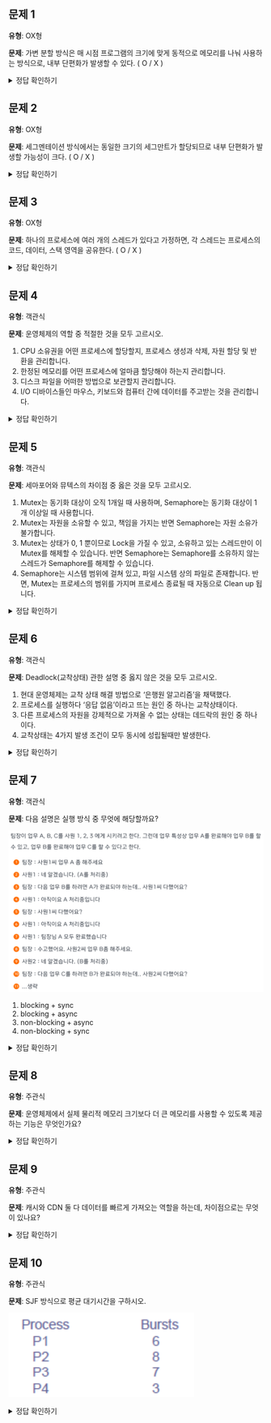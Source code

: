 ## 문제 1

**유형**: OX형

**문제**: 가변 분할 방식은 매 시점 프로그램의 크기에 맞게 동적으로 메모리를 나눠 사용하는 방식으로, 내부 단편화가 발생할 수 있다. ( O / X )

<details>
<summary>정답 확인하기</summary>

**정답**: X → 내부단편화가 아닌, 외부 단편화가 발생할 수 있습니다.

**해설**: 가변 분할 방식은 매 시점 프로그램의 크기에 맞게 동적으로 메모리를 나눠 사용합니다. 내부 단편화는 발생하지 않고, 외부 단편화는 발생할 수 있습니다. 가변 분할 방식 종류에는 최초적합(first fit), 최적접합(best fit), 최악적합(worst fit)이 있습니다.

</details>

## 문제 2

**유형**: OX형

**문제**: 세그멘테이션 방식에서는 동일한 크기의 세그만트가 할당되므로 내부 단편화가 발생할 가능성이 크다. ( O / X )

<details>
<summary>정답 확인하기</summary>

**정답**: X

**해설**: 세그멘테이션은 논리적인 단위로 가변 크기로 할당되므로 내부 단편화는 적지만, 외부 단편화가 발생할 수 있음

</details>

## 문제 3

**유형**: OX형

**문제**: 하나의 프로세스에 여러 개의 스레드가 있다고 가정하면, 각 스레드는 프로세스의 코드, 데이터, 스택 영역을 공유한다. ( O / X )

<details>
<summary>정답 확인하기</summary>

**정답**: X

**해설**: 하나의 프로세스 내의 스레드들은 코드, 데이터, 힙 영역을 공유하지만, 각 스레드는 독립적인 스택 영역을 가집니다. 스택 영역은 함수 호출 시 매개변수, 반환 주소, 지역 변수 등을 저장하는 공간으로, 스레드마다 개별적으로 할당됩니다.

</details>


## 문제 4

**유형**: 객관식

**문제**: 운영체제의 역할 중 적절한 것을 모두 고르시오.
   1. CPU 소유권을 어떤 프로세스에 할당할지, 프로세스 생성과 삭제, 자원 할당 및 반환을 관리합니다.
   2. 한정된 메모리를 어떤 프로세스에 얼마큼 할당해야 하는지 관리합니다.
   3. 디스크 파일을 어떠한 방법으로 보관할지 관리합니다.
   4. I/O 디바이스들인 마우스, 키보드와 컴퓨터 간에 데이터를 주고받는 것을 관리합니다.

<details>
<summary>정답 확인하기</summary>

**정답**: a, b, c, d

**해설**: 운영체제 <br/>
       - 정의: 사용자가 컴퓨터를 쉽게 다루게 해주는 인터페이스입니다. <br/>
       - 운영체제 종류: Window, Linux, iOS, android, macOS <br/>
       - 운영체제의 역할 <br/>
         1. CPU 스케줄링과 프로세스 관리: CPU 소유권을 어떤 프로세스에 할당할지, 프로세스 생성과 삭제, 자원 할당 및 반환을 관리합니다. <br/>
         2. 메모리 관리: 한정된 메모리를 어떤 프로세스에 얼마큼 할당해야 하는지 관리합니다. <br/>
         3. 디스크 파일을 어떠한 방법으로 보관할지 관리합니다. <br/>
         4. I/O 디바이스 관리: I/O 디바이스들인 마우스, 키보드와 컴퓨터 간에 데이터를 주고받는 것을 관리합니다. <br/>

</details>   
     

## 문제 5

**유형**: 객관식

**문제**: 세마포어와 뮤텍스의 차이점 중 옳은 것을 모두 고르시오.
   1. Mutex는 동기화 대상이 오직 1개일 때 사용하며, Semaphore는 동기화 대상이 1개 이상일 때 사용합니다.
   2. Mutex는 자원을 소유할 수 있고, 책임을 가지는 반면 Semaphore는 자원 소유가 불가합니다.
   3. Mutex는 상태가 0, 1 뿐이므로 Lock을 가질 수 있고, 소유하고 있는 스레드만이 이 Mutex를 해제할 수 있습니다. 반면 Semaphore는 Semaphore를 소유하지 않는 스레드가 Semaphore를 해제할 수 있습니다.
   4. Semaphore는 시스템 범위에 걸쳐 있고, 파일 시스템 상의 파일로 존재합니다. 반면, Mutex는 프로세스의 범위를 가지며 프로세스 종료될 때 자동으로 Clean up 됩니다.

<details>
<summary>정답 확인하기</summary>

**정답**: a, b, c, d

**해설**
- Mutex (뮤텍스): 공유된 자원의 데이터 혹은 임계영역 등에 하나의 프로세스 혹은 스레드가 접근하는 것을 막아줌 (동기화 대상이 하나)
- Semaphore (세마포어): 공유된 자원의 데이터 혹은 임계영역 등에 여러 프로세스 혹은 스레드가 접근하는 것을 막아줌 (동기화 대상이 하나 이상)
- 뮤텍스와 세마포어는 모두 완벽한 기법은 아니므로 데이터 무결성을 보장할 수 없으며 모든 교착상태를 해결하지는 못합니다. 하지만 상호배제를 위한 기본적인 문법입니다.
- 참고 자료: https://heeonii.tistory.com/14

</details>

## 문제 6

**유형**: 객관식

**문제**: Deadlock(교착상태) 관한 설명 중 옳지 않은 것을 모두 고르시오.
   1. 현대 운영체제는 교착 상태 해결 방법으로 ‘은행원 알고리즘’을 채택했다.
   2. 프로세스를 실행하다 ‘응답 없음’이라고 뜨는 원인 중 하나는 교착상태이다.
   3. 다른 프로세스의 자원을 강제적으로 가져올 수 없는 상태는 데드락의 원인 중 하나이다.
   4. 교착상태는 4가지 발생 조건이 모두 동시에 성립될때만 발생한다.

<details>
<summary>정답 확인하기</summary>

**정답**: a

**해설**
- 교착상태
  - 설명: 두 개 이상의 프로세스들이 서로가 가진 자원을 기다리며 중단된 상태를 말하고, 4가지 발생 조건이 동시에 성립할 때만 발생합니다.
  - 교착 상태의 원인
    1. 비선점: 다른 프로세스의 자원을 강제적으로 가져올 수 없습니다.
    2. 점유 대기: 특정 프로세스가 점유한 자원을 다른 프로세스가 요청하는 상태입니다.
    3. 순환(환형) 대기: 프로세스 A는 프로세스 B의 자원을 요구하고, 프로세스 B는 프로세스 A의 자원을 요구하는 등 서로가 서로의 자원을 요구하는 상황을 말합니다.
    4. 상호 배제: 한 프로세스가 자원을 독점하고 있으며 다른 프로세스들은 접근이 불가능합니다.
  - 교착 상태의 해결 방법
    1. 자원을 할당할 대 애초에 조건이 성립되지 않도록 설계합니다.
    2. 교착 상태 가능성이 없을 때만 자원 할당되며, 프로세스당 요청할 자원들의 최대치를 통해 자원 할당 가능 여부를 파악하는 ‘은행원 알고리즘’을 씁니다.
    3. 교착 상태가 발생하면 사이클이 있는지 찾아보고 이에 관련된 프로세스를 한 개 씩 지웁니다.
    4. 교착 상태는 매우 드물게 일어나기 때문에 이를 처리하는 비용이 더 커서 교착 상태가 발생하면 사용자가 작업을 종료합니다. 현대 운영체제는 이 방법을 채택했습니다. 예를 들어 프로세스를 실행시키다 ‘응답 없음’이라고 뜰 때가 있죠? 교착 상태가 발생한 경우에 이와 같은 경우가 발생하기도 합니다.

</details>

## 문제 7

**유형**: 객관식

**문제**: 다음 설명은 실행 방식 중 무엇에 해당할까요?

![alt text](<image (16).png>)

   1. blocking + sync
   2. blocking + async
   3. non-blocking + async
   4. non-blocking + sync

<details>
<summary>정답 확인하기</summary>

**정답**: 4

**해설**
1. blocking + sync : 다른 작업이 진행되는 동안 자신의 작업을 처리하지 않고 (blocking), 다른 작업의 완료 여부를 바로 받아 순차적으로 처리하는 (sync) 방식이다. 다른 작업의 결과가 자신의 작업에 영향을 주는 경우에 활용할 수 있다.
2. blocking + async : 다른 작업이 진행되는 동안 자신의 작업을 멈추고 기다리는 (blocking), 다른 작업의 결과를 바로 처리하지 않아 순서대로 작업을 수행하지 않는 (async) 방식이다.
3. non-blocking + async : 다른 작업이 진행되는 동안에도자신의 작업을 처리하고 (non-blocking), 다른 작업의 결과를 바로 처리하지 않아 작업 순서가 지켜지지 않는 (async) 방식이다. 다른 작업의 결과가 자신의 작업에 영향을 주지 않는 경우에 활용할 수 있다.
4. non-blocking + sync : 다른 작업이 진행되는 동안에도 자신의 작업을 처리하고 (non-blocking), 다른 작업의 결과를 바로 처리하여 작업을 순차대로 수행하는 (sync) 방식이다.

**참고 자료**: [https://inpa.tistory.com/entry/👩‍💻-동기비동기-블로킹논블로킹-개념-정리](https://inpa.tistory.com/entry/%F0%9F%91%A9%E2%80%8D%F0%9F%92%BB-%EB%8F%99%EA%B8%B0%EB%B9%84%EB%8F%99%EA%B8%B0-%EB%B8%94%EB%A1%9C%ED%82%B9%EB%85%BC%EB%B8%94%EB%A1%9C%ED%82%B9-%EA%B0%9C%EB%85%90-%EC%A0%95%EB%A6%AC)

</details>

## 문제 8

**유형**: 주관식

**문제**: 운영체제에서 실제 물리적 메모리 크기보다 더 큰 메모리를 사용할 수 있도록 제공하는 기능은 무엇인가요?

<details>
<summary>정답 확인하기</summary>

**정답**: 가상메모리

**해설**: 실제 물리적 메모리보다 더 큰 메모리를 사용할 수 있도록 운영체제가 제공하는 기능. 필요한 데이터만 메모리에 올리고 나머지는 디스크에 저장하여, 메모리 부족 문제를 해결할 수 있다.

</details>


## 문제 9

**유형**: 주관식

**문제**: 캐시와 CDN 둘 다 데이터를 빠르게 가져오는 역할을 하는데, 차이점으로는 무엇이 있나요?

<details>
<summary>정답 확인하기</summary>

**정답**: 목적과 동작 방식에서 차이가 있습니다.
       캐시는 자주 사용되는 데이터를 임시 저장하여 재사용성을 극대화하고, 반복적인 요청 시 빠르게 반환하는 방식입니다.
       CDN은 사용자와 가까운 서버(엣지 서버)에서 데이터를 제공하여 네트워크 지연을 줄이고 로딩 속도를 최적화하는 방식입니다.

</details>

## 문제 10

**유형**: 주관식

**문제**: SJF 방식으로 평균 대기시간을 구하시오.

![alt text](<image (17).png>)

<details>
<summary>정답 확인하기</summary>

**정답**
- 실행 순서: P4 → P1→ P2 → P3
- 평균 대기 시간: (0 + 3 + 9 + 16) / 4 = **7**

**해설**
- CPU 스케줄러
  - 정의: 실행 가능한 프로세스 중 하나를 선택해 CPU를 할당하는 역할을 하며, FCFS, SJF, STRF, RR, 우선순위 스케줄링 등의 방식이 있다.
  - `FCFS` (First Come First Served) → 먼저 CPU를 요청하는 프로세스를 먼저 처리하는 방식 (waiting time이 길어진다)
  - `SJF` (Shortest Job First) → 가장 적게 걸리는 프로세스를 먼저 실행 시킴 (가장 짧은 waiting time 보장) → Starvation발생 가능. 짧은 것들만 실행하면 긴 프로세스는 계속 기다린다.
  - `SRTF` (Shortest Remaining Time First) → 각 task의 남은 시간을 따져보고 가장 짧은 녀석에게 CPU를 할당하는 방식.
  - `RR` (Round Robin) → 모든 job을 time slice 크기로 쪼개고, 한 slice씩 모든 task들을 공평하게 돌리는 방식
  - `Priority Scheduling` (우선 순위 스케줄링) → 우선순위에 따라서 실행순서를 정해주는 방식 (우선 순위는 시간 제한, 메모리 요구량, 프로세스의 중요성, 자원사용 비용 등에 따라 달라짐) → 우선 순위가 같을 경우 FCFS와 다를게 없다.

</details>
